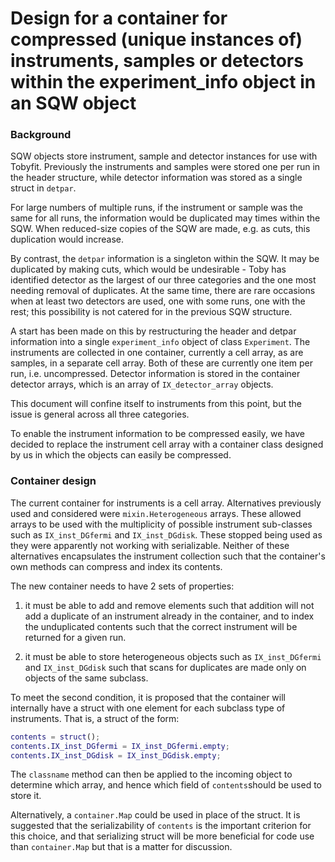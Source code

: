 # Design for a container for compressed (unique instances of) instruments, samples or detectors within the experiment_info object in an SQW object

### Background

SQW objects store instrument, sample and detector instances for use with
Tobyfit. Previously the instruments and samples were stored one per run in the
header structure, while detector information was stored as a single struct in
`detpar`.

For large numbers of multiple runs, if the instrument or sample was the same for
all runs, the information would be duplicated may times within the SQW. When
reduced-size copies of the SQW are made, e.g. as cuts, this duplication would
increase.

By contrast, the `detpar` information is a singleton within the SQW. It may be
duplicated by making cuts, which would be undesirable - Toby has identified
detector as the largest of our three categories and the one most needing removal
of duplicates. At the same time, there are rare occasions when at least two
detectors are used, one with some runs, one with the rest; this possibility is
not catered for in the previous SQW structure.

A start has been made on this by restructuring the header and detpar information
into a single `experiment_info` object of class `Experiment`. The instruments
are collected in one container, currently a cell array, as are samples, in a
separate cell array. Both of these are currently one item per run,
i.e. uncompressed. Detector information is stored in the container detector
arrays, which is an array of `IX_detector_array` objects.

This document will confine itself to instruments from this point, but the issue
is general across all three categories.

To enable the instrument information to be compressed easily, we have decided to
replace the instrument cell array with a container class designed by us in which
the objects can easily be compressed.

### Container design

The current container for instruments is a cell array. Alternatives previously
used and considered were `mixin.Heterogeneous` arrays. These allowed arrays to be
used with the multiplicity of possible instrument sub-classes such as
`IX_inst_DGfermi` and `IX_inst_DGdisk`. These stopped being used as they were
apparently not working with serializable. Neither of these alternatives
encapsulates the instrument collection such that the container's own methods can
compress and index its contents.

The new container needs to have 2 sets of properties:

1. it must be able to add and remove elements such that addition will not add a
duplicate of an instrument already in the container, and to index the
unduplicated contents such that the correct instrument will be returned for a
given run.

2. it must be able to store heterogeneous objects such as `IX_inst_DGfermi` and
`IX_inst_DGdisk` such that scans for duplicates are made only on objects of the
same subclass.

To meet the second condition, it is proposed that the container will internally
have a struct with one element for each subclass type of instruments. That is, a
struct of the form:

```matlab
contents = struct();
contents.IX_inst_DGfermi = IX_inst_DGfermi.empty;
contents.IX_inst_DGdisk = IX_inst_DGdisk.empty;
```

The `classname` method can then be applied to the incoming object to determine
which array, and hence which field of `contents`should be used to store it.

Alternatively, a `container.Map` could be used in place of the struct. It is
suggested that the serializability of `contents` is the important criterion for
this choice, and that serializing struct will be more beneficial for code use
than `container.Map` but that is a matter for discussion.
